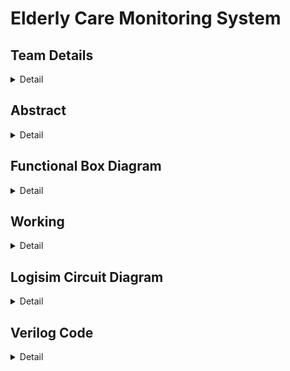 # Elderly Care Monitoring System

<!-- First Section -->

## Team Details

<details>
  <summary>Detail</summary>

> Semester: 3rd Sem B. Tech. CSE

> Section: S1

> Member-1: Aayushman, 231CS105, aayushman.231cs105@nitk.edu.in

> Member-2: Atharva Parkhi, 231CS115, aparkhi.231cs115@nitk.edu.in

> Member-3: Sahil Mengji, 231CS151, sahilmengji.231cs151@nitk.edu.in

</details>

<!-- Second Section -->

## Abstract

<details>
  <summary>Detail</summary>
  
  > The motivation for developing an Elderly Care Monitoring System arises from the
pressing need to ensure the safety and well-being of the aging population, especially those
living independently. Real-time health monitoring solutions can detect critical conditions
like abnormal heart rates, high temperatures, and falls, reducing health risks. Further-
more, managing multiple medications can be challenging for seniors, so incorporating a
medicine reminder feature helps ensure timely intake and prevents missed doses. This
system provides peace of mind for caregivers, enabling timely medical intervention and
better health management.<br><br>
The growing elderly population faces significant challenges in health management and
safety. Many seniors struggle to monitor vital health parameters, leading to unnoticed
risks. The complexity of medication regimens can result in missed doses, jeopardizing
their well-being. This project aims to create a comprehensive system that integrates
health monitoring, fall detection, and medication reminders, along with a fall recovery
timer to track recovery times after falls. This enhances safety, ensures timely assistance,
and improves the quality of life for elderly individuals living independently.<br> <br>
Here are the features of the Elderly Care Monitoring System:<br>
~ Real-Time Health Monitoring: Continuously tracks vital parameters such as heart
rate and body temperature, providing immediate alerts for abnormalities.<br>
~ Error-free Fall Detection Mechanism: Quickly identifies falls and notifies caregivers
at the same time avoiding any false alarms using a robust recovery timer system and
debouncing system, ensuring prompt assistance in emergencies.<br>
~ Medicine Reminder System: Alerts seniors when to take their medications, prevent-
ing missed doses and promoting adherence to medication schedules.
</details>

<!-- Third Section -->
## Functional Box Diagram
<details>
  <summary>Detail</summary>

> ![Block Diagram](Snapshots/Block_Diagram.png)

</details>

## Working

<details>
  <summary>Detail</summary>

> Explain the working of your model with the help of a functional table (compulsory) followed by the flowchart.

</details>

<!-- Fourth Section -->

## Logisim Circuit Diagram

<details>
  <summary>Detail</summary>

> Update a neat logisim circuit diagram

</details>

<!-- Fifth Section -->

## Verilog Code

<details>
  <summary>Detail</summary>

> Neatly update the Verilog code in code style only.

</details>
